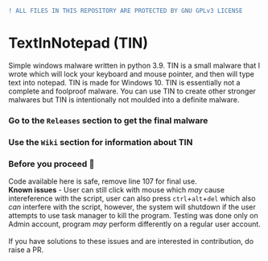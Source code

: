 ```diff
! ALL FILES IN THIS REPOSITORY ARE PROTECTED BY GNU GPLv3 LICENSE
```

# TextInNotepad (TIN)
Simple windows malware written in python 3.9. TIN is a small malware that I wrote which will lock your keyboard and mouse pointer, and then will type text into notepad. TIN is made for Windows 10. TIN is essentially not a complete and foolproof malware. You can use TIN to create other stronger malwares but TIN is intentionally not moulded into a definite malware.

### Go to the `Releases` section to get the final malware
### Use the `Wiki` section for information about TIN

### Before you proceed 🛑
Code available here is safe, remove line 107 for final use.<br>
**Known issues** - User can still click with mouse which _may_ cause intereference with the script, user can also press `ctrl`+`alt`+`del` which also _can_ interfere with the script, however, the system will shutdown if the user attempts to use task manager to kill the program. Testing was done only on Admin account, program _may_ perform differently on a regular user account.<br><br>If you have solutions to these issues and are interested in contribution, do raise a PR.


